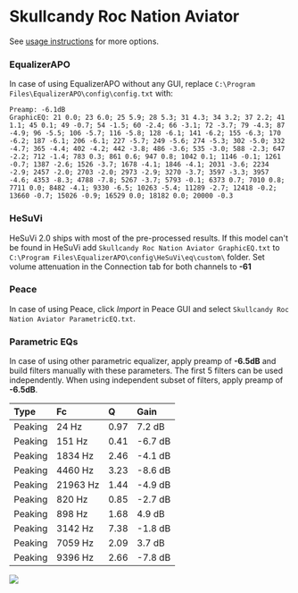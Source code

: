 # Skullcandy Roc Nation Aviator
See [usage instructions](https://github.com/jaakkopasanen/AutoEq#usage) for more options.

### EqualizerAPO
In case of using EqualizerAPO without any GUI, replace `C:\Program Files\EqualizerAPO\config\config.txt`
with:
```
Preamp: -6.1dB
GraphicEQ: 21 0.0; 23 6.0; 25 5.9; 28 5.3; 31 4.3; 34 3.2; 37 2.2; 41 1.1; 45 0.1; 49 -0.7; 54 -1.5; 60 -2.4; 66 -3.1; 72 -3.7; 79 -4.3; 87 -4.9; 96 -5.5; 106 -5.7; 116 -5.8; 128 -6.1; 141 -6.2; 155 -6.3; 170 -6.2; 187 -6.1; 206 -6.1; 227 -5.7; 249 -5.6; 274 -5.3; 302 -5.0; 332 -4.7; 365 -4.4; 402 -4.2; 442 -3.8; 486 -3.6; 535 -3.0; 588 -2.3; 647 -2.2; 712 -1.4; 783 0.3; 861 0.6; 947 0.8; 1042 0.1; 1146 -0.1; 1261 -0.7; 1387 -2.6; 1526 -3.7; 1678 -4.1; 1846 -4.1; 2031 -3.6; 2234 -2.9; 2457 -2.0; 2703 -2.0; 2973 -2.9; 3270 -3.7; 3597 -3.3; 3957 -4.6; 4353 -8.3; 4788 -7.8; 5267 -3.7; 5793 -0.1; 6373 0.7; 7010 0.8; 7711 0.0; 8482 -4.1; 9330 -6.5; 10263 -5.4; 11289 -2.7; 12418 -0.2; 13660 -0.7; 15026 -0.9; 16529 0.0; 18182 0.0; 20000 -0.3
```

### HeSuVi
HeSuVi 2.0 ships with most of the pre-processed results. If this model can't be found in HeSuVi add
`Skullcandy Roc Nation Aviator GraphicEQ.txt` to `C:\Program Files\EqualizerAPO\config\HeSuVi\eq\custom\` folder.
Set volume attenuation in the Connection tab for both channels to **-61**

### Peace
In case of using Peace, click *Import* in Peace GUI and select `Skullcandy Roc Nation Aviator ParametricEQ.txt`.

### Parametric EQs
In case of using other parametric equalizer, apply preamp of **-6.5dB** and build filters manually
with these parameters. The first 5 filters can be used independently.
When using independent subset of filters, apply preamp of **-6.5dB**.

| Type    | Fc       |    Q | Gain    |
|:--------|:---------|:-----|:--------|
| Peaking | 24 Hz    | 0.97 | 7.2 dB  |
| Peaking | 151 Hz   | 0.41 | -6.7 dB |
| Peaking | 1834 Hz  | 2.46 | -4.1 dB |
| Peaking | 4460 Hz  | 3.23 | -8.6 dB |
| Peaking | 21963 Hz | 1.44 | -4.9 dB |
| Peaking | 820 Hz   | 0.85 | -2.7 dB |
| Peaking | 898 Hz   | 1.68 | 4.9 dB  |
| Peaking | 3142 Hz  | 7.38 | -1.8 dB |
| Peaking | 7059 Hz  | 2.09 | 3.7 dB  |
| Peaking | 9396 Hz  | 2.66 | -7.8 dB |

![](https://raw.githubusercontent.com/jaakkopasanen/AutoEq/master/results/innerfidelity/sbaf-serious/Skullcandy%20Roc%20Nation%20Aviator/Skullcandy%20Roc%20Nation%20Aviator.png)